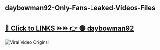 
 ## daybowman92-Only-Fans-Leaked-Videos-Files

# <h2><a href="https://mediaupload.pro?daybowman92">🔗 Click to LINKS ⏩⏩ 👉 🟢 daybowman92 </a></h2>

<a href="https://mediaupload.pro?daybowman92" rel="nofollow" data-target="animated-image.originalLink"><img src="https://i.ibb.co.com/xMMVF88/686577567.gif" alt="Viral Video Original" style="max-width: 100%; display: inline-block;" data-target="animated-image.originalImage"></a>